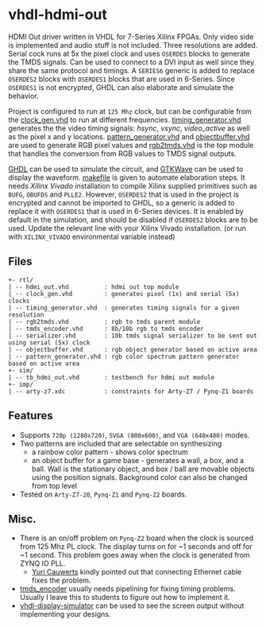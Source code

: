 # vhdl-hdmi-out

HDMI Out driver written in VHDL for 7-Series Xilinx FPGAs. Only video side is 
implemented and audio stuff is not included. Three resolutions are added. 
Serial cock runs at 5x the pixel clock and uses `OSERDES` blocks to generate 
the TMDS signals. Can be used to connect to a DVI input as well since they 
share the same protocol and timings. A `SERIES6` generic is added to replace 
`OSERDES2` blocks with `OSERDES1` blocks that are used in 6-Series. Since 
`OSERDES1` is not encrypted, GHDL can also elaborate and simulate the 
behavior.

Project is configured to run at `125 Mhz` clock, but can be configurable from 
the [clock_gen.vhd](rtl/clock_gen.vhd) to run at different frequencies. 
[timing_generator.vhd](rtl/timing_generator.vhd) generates the the video timing 
signals: *hsync*, *vsync*, *video_active* as well as the pixel x and 
y locations. [pattern_generator.vhd](rtl/pattern_generator.vhd) and 
[objectbuffer.vhd](rtl/objectbuffer.vhd) are used to generate RGB pixel values 
and [rgb2tmds.vhd](rtl/rgb2tmds.vhd) is the top module that handles the 
conversion from RGB values to TMDS signal outputs.

[GHDL](http://ghdl.free.fr/) can be used to simulate the circuit, and 
[GTKWave](http://gtkwave.sourceforge.net/) can be used to display the waveform. 
[makefile](makefile) is given to automate elaboration steps. It needs *Xilinx 
Vivado* installation to compile Xilinx supplied primitives such as `BUFG`, 
`OBUFDS` and `PLLE2`. However, `OSERDES2` that is used in the project is 
encrypted and cannot be imported to GHDL, so a generic is added to replace it 
with `OSERDES1` that is used in 6-Series devices. It is enabled by default in 
the simulation, and should be disabled if `OSERDES2` blocks are to be used. 
Update the relevant line with your Xilinx Vivado installation. (or run with 
`XILINX_VIVADO` environmental variable instead) 

## Files

```
+- rtl/
| -- hdmi_out.vhd          : hdmi out top module
| -- clock_gen.vhd         : generates pixel (1x) and serial (5x) clocks
| -- timing_generator.vhd  : generates timing signals for a given resolution
| -- rgb2tmds.vhd          : rgb to tmds parent module
| -- tmds_encoder.vhd      : 8b/10b rgb to tmds encoder
| -- serializer.vhd        : 10b tmds signal serializer to be sent out using serial (5x) clock
| -- objectbuffer.vhd      : rgb object generator based on active area
| -- pattern_generator.vhd : rgb color spectrum pattern generator based on active area
+- sim/
| -- tb_hdmi_out.vhd       : testbench for hdmi out module
+- imp/
| -- arty-z7.xdc           : constraints for Arty-Z7 / Pynq-Z1 boards
```

## Features

* Supports `720p (1280x720)`, `SVGA (800x600)`, and `VGA (640x480)` modes.
* Two patterns are included that are selectable on synthesizing
    * a rainbow color pattern - shows color spectrum
    * an object buffer for a game base - generates a wall, a box, and a ball. 
      Wall is the stationary object, and box / ball are movable objects using 
      the position signals. Background color can also be changed from top level
* Tested on `Arty-Z7-20`, `Pynq-Z1` and `Pynq-Z2` boards.

## Misc.

* There is an on/off problem on `Pynq-Z2` board when the clock is sourced from 
  125 Mhz PL clock. The display turns on for ~1 seconds and off for ~1 second. 
  This problem goes away when the clock is generated from ZYNQ IO PLL.
    * [Yuri Cauwerts](https://github.com/zyuri) kindly pointed out that 
      connecting Ethernet cable fixes the problem.
* [tmds_encoder](rtl/tmds_encoder.vhd) usually needs pipelining for fixing 
  timing problems. Usually I leave this to students to figure out how to 
  implement it.
* [vhdl-display-simulator](https://github.com/fcayci/vhdl-display-simulator) 
  can be used to see the screen output without implementing your designs.
